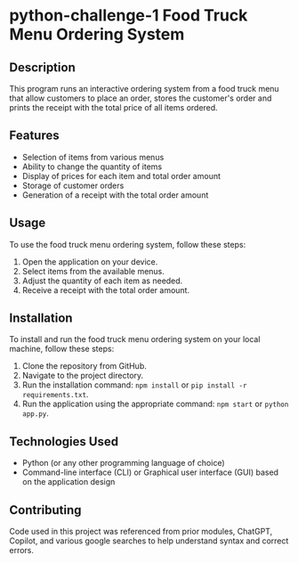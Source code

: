 # python-challenge-1 Food Truck Menu Ordering System
              
## Description

This program runs an interactive ordering system from a food truck menu that allow customers to place an order, stores the customer's order and prints the receipt with the total price of all items ordered.

## Features

- Selection of items from various menus
- Ability to change the quantity of items
- Display of prices for each item and total order amount
- Storage of customer orders
- Generation of a receipt with the total order amount

## Usage

To use the food truck menu ordering system, follow these steps:

1. Open the application on your device.
2. Select items from the available menus.
3. Adjust the quantity of each item as needed.
4. Receive a receipt with the total order amount.

## Installation

To install and run the food truck menu ordering system on your local machine, follow these steps:

1. Clone the repository from GitHub.
2. Navigate to the project directory.
3. Run the installation command: `npm install` or `pip install -r requirements.txt`.
4. Run the application using the appropriate command: `npm start` or `python app.py`.

## Technologies Used

- Python (or any other programming language of choice)
- Command-line interface (CLI) or Graphical user interface (GUI) based on the application design

## Contributing

Code used in this project was referenced from prior modules, ChatGPT, Copilot, and various google searches to help understand syntax and correct errors.
